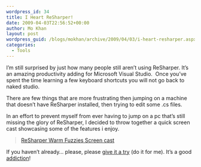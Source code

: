 ```yaml
---
wordpress_id: 34
title: I Heart ReSharper!
date: 2009-04-03T22:56:52+00:00
author: Mo Khan
layout: post
wordpress_guid: /blogs/mokhan/archive/2009/04/03/i-heart-resharper.aspx
categories:
  - Tools
---
```

I’m still surprised by just how many people still aren’t using ReSharper. It’s an amazing productivity adding for Microsoft Visual Studio.&#160; Once you’ve spent the time learning a few keyboard shortcuts you will not go back to naked studio.

There are few things that are more frustrating then jumping on a machine that doesn’t have ReSharper installed, then trying to edit some .cs files.

In an effort to prevent myself from ever having to jump on a pc that’s still missing the glory of ReSharper, I decided to throw together a quick screen cast showcasing some of the features i enjoy.

> [ReSharper Warm Fuzzies Screen cast](http://mokhan.ca/screencasts/rocknrolla/rock_n_rolla/rock_n_rolla.html)

If you haven’t already… please, please [give it a try](http://www.jetbrains.com/resharper/) (do it for me). It’s a good [addiction](http://www.jetbrains.net/confluence/display/ReSharper/ReSharper+4.5+Nightly+Builds)!